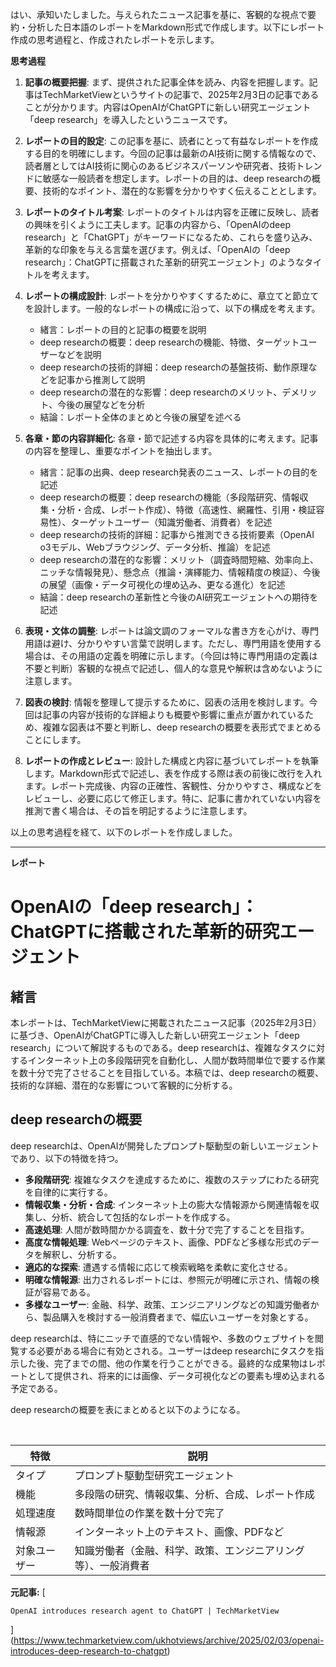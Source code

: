 はい、承知いたしました。与えられたニュース記事を基に、客観的な視点で要約・分析した日本語のレポートをMarkdown形式で作成します。以下にレポート作成の思考過程と、作成されたレポートを示します。

**思考過程**

1. **記事の概要把握**: まず、提供された記事全体を読み、内容を把握します。記事はTechMarketViewというサイトの記事で、2025年2月3日の記事であることが分かります。内容はOpenAIがChatGPTに新しい研究エージェント「deep research」を導入したというニュースです。

2. **レポートの目的設定**: この記事を基に、読者にとって有益なレポートを作成する目的を明確にします。今回の記事は最新のAI技術に関する情報なので、読者層としてはAI技術に関心のあるビジネスパーソンや研究者、技術トレンドに敏感な一般読者を想定します。レポートの目的は、deep researchの概要、技術的なポイント、潜在的な影響を分かりやすく伝えることとします。

3. **レポートのタイトル考案**: レポートのタイトルは内容を正確に反映し、読者の興味を引くように工夫します。記事の内容から、「OpenAIのdeep research」と「ChatGPT」がキーワードになるため、これらを盛り込み、革新的な印象を与える言葉を選びます。例えば、「OpenAIの「deep research」：ChatGPTに搭載された革新的研究エージェント」のようなタイトルを考えます。

4. **レポートの構成設計**: レポートを分かりやすくするために、章立てと節立てを設計します。一般的なレポートの構成に沿って、以下の構成を考えます。

    * 緒言：レポートの目的と記事の概要を説明
    * deep researchの概要：deep researchの機能、特徴、ターゲットユーザーなどを説明
    * deep researchの技術的詳細：deep researchの基盤技術、動作原理などを記事から推測して説明
    * deep researchの潜在的な影響：deep researchのメリット、デメリット、今後の展望などを分析
    * 結論：レポート全体のまとめと今後の展望を述べる

5. **各章・節の内容詳細化**: 各章・節で記述する内容を具体的に考えます。記事の内容を整理し、重要なポイントを抽出します。

    * 緒言：記事の出典、deep research発表のニュース、レポートの目的を記述
    * deep researchの概要：deep researchの機能（多段階研究、情報収集・分析・合成、レポート作成）、特徴（高速性、網羅性、引用・検証容易性）、ターゲットユーザー（知識労働者、消費者）を記述
    * deep researchの技術的詳細：記事から推測できる技術要素（OpenAI o3モデル、Webブラウジング、データ分析、推論）を記述
    * deep researchの潜在的な影響：メリット（調査時間短縮、効率向上、ニッチな情報発見）、懸念点（推論・演繹能力、情報精度の検証）、今後の展望（画像・データ可視化の埋め込み、更なる進化）を記述
    * 結論：deep researchの革新性と今後のAI研究エージェントへの期待を記述

6. **表現・文体の調整**: レポートは論文調のフォーマルな書き方を心がけ、専門用語は避け、分かりやすい言葉で説明します。ただし、専門用語を使用する場合は、その用語の定義を明確に示します。（今回は特に専門用語の定義は不要と判断）客観的な視点で記述し、個人的な意見や解釈は含めないように注意します。

7. **図表の検討**: 情報を整理して提示するために、図表の活用を検討します。今回は記事の内容が技術的な詳細よりも概要や影響に重点が置かれているため、複雑な図表は不要と判断し、deep researchの概要を表形式でまとめることにします。

8. **レポートの作成とレビュー**: 設計した構成と内容に基づいてレポートを執筆します。Markdown形式で記述し、表を作成する際は表の前後に改行を入れます。レポート完成後、内容の正確性、客観性、分かりやすさ、構成などをレビューし、必要に応じて修正します。特に、記事に書かれていない内容を推測で書く場合は、その旨を明記するように注意します。

以上の思考過程を経て、以下のレポートを作成しました。

---

**レポート**

# OpenAIの「deep research」：ChatGPTに搭載された革新的研究エージェント

## 緒言

本レポートは、TechMarketViewに掲載されたニュース記事（2025年2月3日）に基づき、OpenAIがChatGPTに導入した新しい研究エージェント「deep research」について解説するものである。deep researchは、複雑なタスクに対するインターネット上の多段階研究を自動化し、人間が数時間単位で要する作業を数十分で完了させることを目指している。本稿では、deep researchの概要、技術的な詳細、潜在的な影響について客観的に分析する。

## deep researchの概要

deep researchは、OpenAIが開発したプロンプト駆動型の新しいエージェントであり、以下の特徴を持つ。

* **多段階研究**: 複雑なタスクを達成するために、複数のステップにわたる研究を自律的に実行する。
* **情報収集・分析・合成**: インターネット上の膨大な情報源から関連情報を収集し、分析、統合して包括的なレポートを作成する。
* **高速処理**: 人間が数時間かかる調査を、数十分で完了することを目指す。
* **高度な情報処理**: Webページのテキスト、画像、PDFなど多様な形式のデータを解釈し、分析する。
* **適応的な探索**: 遭遇する情報に応じて検索戦略を柔軟に変化させる。
* **明確な情報源**: 出力されるレポートには、参照元が明確に示され、情報の検証が容易である。
* **多様なユーザー**: 金融、科学、政策、エンジニアリングなどの知識労働者から、製品購入を検討する一般消費者まで、幅広いユーザーを対象とする。

deep researchは、特にニッチで直感的でない情報や、多数のウェブサイトを閲覧する必要がある場合に有効とされる。ユーザーはdeep researchにタスクを指示した後、完了までの間、他の作業を行うことができる。最終的な成果物はレポートとして提供され、将来的には画像、データ可視化などの要素も埋め込まれる予定である。

deep researchの概要を表にまとめると以下のようになる。

<br>

| 特徴         | 説明                                                                 |
|--------------|----------------------------------------------------------------------|
| タイプ       | プロンプト駆動型研究エージェント                                                     |
| 機能         | 多段階の研究、情報収集、分析、合成、レポート作成                                                               |
| 処理速度     | 数時間単位の作業を数十分で完了                                                               |
| 情報源       | インターネット上のテキスト、画像、PDFなど                                                               |
| 対象ユーザー   | 知識労働者（金融、科学、政策、エンジニアリング等）、一般消費者                                                               |


**元記事:** [
	OpenAI introduces research agent to ChatGPT | TechMarketView
](https://www.techmarketview.com/ukhotviews/archive/2025/02/03/openai-introduces-deep-research-to-chatgpt)
